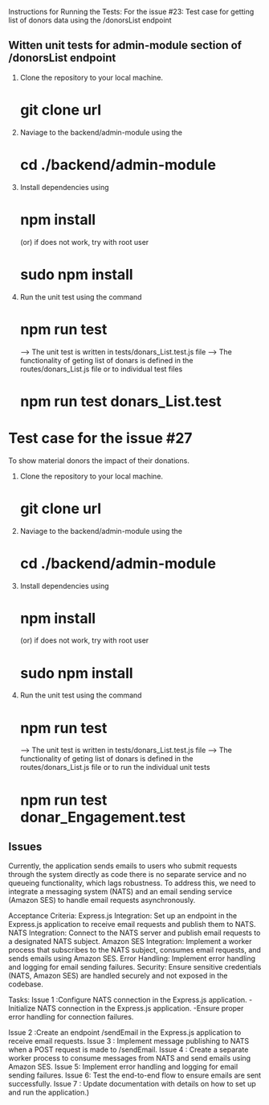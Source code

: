 Instructions for Running the Tests:
For the issue #23: Test case for getting list of donors data using the /donorsList endpoint
## Witten unit tests for admin-module section of /donorsList  endpoint

1. Clone the repository to your local machine.
   # git clone url
2. Naviage to the backend/admin-module using the
   # cd ./backend/admin-module

3. Install dependencies using 
   # npm install
   (or)
   if does not work, try with root user
   # sudo npm install


4. Run the unit test using the command 
   #  npm run test
    --> The unit test is written in tests/donars_List.test.js file
    --> The functionality of geting list of donars is defined in the routes/donars_List.js file
    or to individual test files
    # npm run test donars_List.test




# Test case for the issue #27
To show material donors the impact of their donations.


1. Clone the repository to your local machine.
   # git clone url
2. Naviage to the backend/admin-module using the
   # cd ./backend/admin-module

3. Install dependencies using 
   # npm install
   (or)
   if does not work, try with root user
   # sudo npm install


4. Run the unit test using the command 
   #  npm run test
    --> The unit test is written in tests/donars_List.test.js file
    --> The functionality of geting list of donars is defined in the routes/donars_List.js file
    or to run the individual unit tests
    # npm run test donar_Engagement.test


## Issues

Currently, the application sends emails to users who submit requests through the system directly as code there is no separate service and no queueing functionality, which lags robustness. To address this, we need to integrate a messaging system (NATS) and an email sending service (Amazon SES) to handle email requests asynchronously.

Acceptance Criteria:
Express.js Integration: Set up an endpoint in the Express.js application to receive email requests and publish them to NATS.
NATS Integration: Connect to the NATS server and publish email requests to a designated NATS subject.
Amazon SES Integration: Implement a worker process that subscribes to the NATS subject, consumes email requests, and sends emails using Amazon SES.
Error Handling: Implement error handling and logging for email sending failures.
Security: Ensure sensitive credentials (NATS, Amazon SES) are handled securely and not exposed in the codebase.

Tasks:
Issue 1 :Configure NATS connection in the Express.js application.
-Initialize NATS connection in the Express.js application.
-Ensure proper error handling for connection failures.


Issue 2 :Create an endpoint /sendEmail in the Express.js application to receive email requests.
Issue 3 : Implement message publishing to NATS when a POST request is made to /sendEmail.
Issue 4 : Create a separate worker process to consume messages from NATS and send emails using Amazon SES.
Issue 5: Implement error handling and logging for email sending failures.
Issue 6: Test the end-to-end flow to ensure emails are sent successfully.
Issue 7 : Update documentation with details on how to set up and run the application.)

